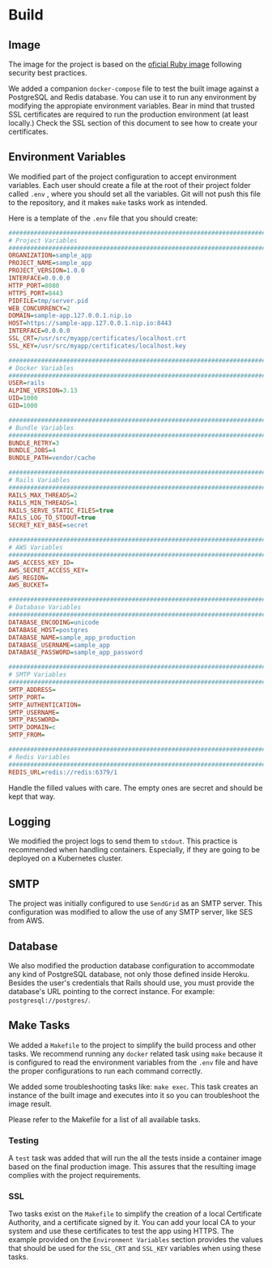 # Build

## Image

The image for the project is based on the [oficial Ruby image](https://hub.docker.com/_/ruby)
following security best practices.

We added a companion `docker-compose` file to test the built
image against a PostgreSQL and Redis database. You can use it to run any environment
by modifying the appropiate environment variables. Bear in mind that trusted SSL certificates are required to run the
production environment (at least locally.)
Check the SSL section of this document to see how to create your certificates.

## Environment Variables

We modified part of the project configuration to accept environment variables. Each
user should create a file at the root of their project folder called `.env` , where
you should set all the variables. Git will not push this file
to the repository, and it makes `make` tasks work as intended.

Here is a template of the `.env` file that you should create:

```ini
###############################################################################
# Project Variables
###############################################################################
ORGANIZATION=sample_app
PROJECT_NAME=sample_app
PROJECT_VERSION=1.0.0
INTERFACE=0.0.0.0
HTTP_PORT=8080
HTTPS_PORT=8443
PIDFILE=tmp/server.pid
WEB_CONCURRENCY=2
DOMAIN=sample-app.127.0.0.1.nip.io
HOST=https://sample-app.127.0.0.1.nip.io:8443
INTERFACE=0.0.0.0
SSL_CRT=/usr/src/myapp/certificates/localhost.crt
SSL_KEY=/usr/src/myapp/certificates/localhost.key

###############################################################################
# Docker Variables
###############################################################################
USER=rails
ALPINE_VERSION=3.13
UID=1000
GID=1000

###############################################################################
# Bundle Variables
###############################################################################
BUNDLE_RETRY=3
BUNDLE_JOBS=4
BUNDLE_PATH=vendor/cache

###############################################################################
# Rails Variables
###############################################################################
RAILS_MAX_THREADS=2
RAILS_MIN_THREADS=1
RAILS_SERVE_STATIC_FILES=true
RAILS_LOG_TO_STDOUT=true
SECRET_KEY_BASE=secret

###############################################################################
# AWS Variables
###############################################################################
AWS_ACCESS_KEY_ID=
AWS_SECRET_ACCESS_KEY=
AWS_REGION=
AWS_BUCKET=

###############################################################################
# Database Variables
###############################################################################
DATABASE_ENCODING=unicode
DATABASE_HOST=postgres
DATABASE_NAME=sample_app_production
DATABASE_USERNAME=sample_app
DATABASE_PASSWORD=sample_app_password

###############################################################################
# SMTP Variables
###############################################################################
SMTP_ADDRESS=
SMTP_PORT=
SMTP_AUTHENTICATION=
SMTP_USERNAME=
SMTP_PASSWORD=
SMTP_DOMAIN=c
SMTP_FROM=

###############################################################################
# Redis Variables
###############################################################################
REDIS_URL=redis://redis:6379/1
```

Handle the filled values with care. The empty ones
are secret and should be kept that way.

## Logging

We modified the project logs to send them to `stdout`. This practice is recommended when handling containers. Especially, if they are going to be deployed
on a Kubernetes cluster.

## SMTP

The project was initially configured to use `SendGrid` as an SMTP server. This configuration
was modified to allow the use of any SMTP server, like SES from
AWS.

## Database

We also modified the production database configuration to accommodate any kind of
PostgreSQL database, not only those defined inside Heroku. Besides the user's credentials that Rails should use, you must provide the database's URL pointing to
the correct instance. For example: `postgresql://postgres/`.

## Make Tasks

We added a `Makefile` to the project to simplify the build process and other tasks.
We recommend running any `docker` related task using `make` because it
is configured to read the environment variables from the `.env` file and have the
proper configurations to run each command correctly.

We added some troubleshooting tasks like: `make exec`. This task creates an instance of the built image and executes into it so you can troubleshoot the image
result.

Please refer to the Makefile for a list of all available tasks.

### Testing

A `test` task was added that will run the all the tests inside a container image
based on the final production image. This assures that the resulting image complies
with the project requirements.

### SSL

Two tasks exist on the `Makefile` to simplify the creation of a local Certificate
Authority, and a certificate signed by it. You can add your local CA to your system
and use these certificates to test the app using HTTPS. The example provided on the
`Environment Variables` section provides the values that should be used for the
`SSL_CRT` and `SSL_KEY` variables when using these tasks.